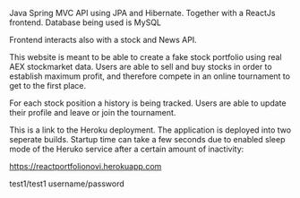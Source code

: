 Java Spring MVC API using JPA and Hibernate. Together with a ReactJs frontend. Database being used is MySQL

Frontend interacts also with a stock and News API.

This website is meant to be able to create a fake stock portfolio using real AEX stockmarket data. Users are able to sell and buy stocks in order to establish maximum profit, and therefore compete in an online tournament to get to the first place.

For each stock position a history is being tracked. Users are able to update their profile and leave or join the tournament.

This is a link to the Heroku deployment. The application is deployed into two seperate builds. Startup time can take a few seconds due to enabled sleep mode of the Heruko service after a certain amount of inactivity:

https://reactportfolionovi.herokuapp.com

test1/test1 username/password
